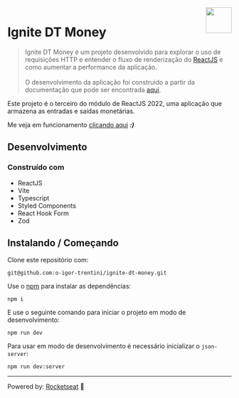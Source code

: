 <img src="https://drive.google.com/uc?export=view&id=1I8Gil5iH_K_4CeHBAvK-JlmDxGOIN-he" alt="" width="58" height="58" align="right" />

# Ignite DT Money

> Ignite DT Money é um projeto desenvolvido para explorar o uso de requisições HTTP e entender o fluxo de renderização
> do [ReactJS][] e como aumentar a performance da aplicação.
> <br/><br/> O desenvolvimento da aplicação foi construido a partir da documentação que pode ser encontrada [aqui][].

Este projeto é o terceiro do módulo de ReactJS 2022, uma aplicação que armazena as entradas e saídas monetárias.

Me veja em funcionamento [clicando aqui][] ***:)***

## Desenvolvimento

### Construído com

- ReactJS
- Vite
- Typescript
- Styled Components
- React Hook Form
- Zod

## Instalando / Começando

Clone este repositório com:

```shell
git@github.com:o-igor-trentini/ignite-dt-money.git
```

Use o [npm][] para instalar as dependências:

```shell
npm i
```

E use o seguinte comando para iniciar o projeto em modo de desenvolvimento:

```shell
npm run dev
```

Para usar em modo de desenvolvimento é necessário inicializar o `json-server`:

```shell
npm run dev:server
```

---

Powered by: [Rocketseat][] 🚀

[ReactJS]:  https://reactjs.org/
[Rocketseat]: https://www.rocketseat.com.br/
[clicando aqui]: https://o-igor-trentini.github.io/ignite-dt-money/
[npm]: https://www.npmjs.com/
[aqui]: https://www.figma.com/file/HBoFK55KUxI7cf0v610bmf/DT-Money-(Community)?node-id=0%3A1&t=xz2UCwz0bkw2Bz04-0
